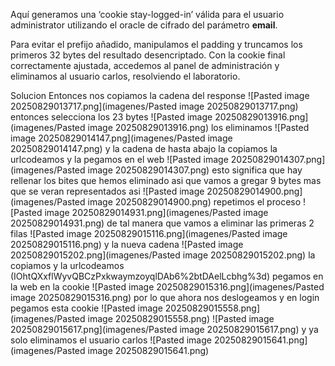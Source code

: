 Aquí generamos una ‘cookie stay-logged-in’ válida para el usuario administrator utilizando el oracle de cifrado del parámetro **email**.

Para evitar el prefijo añadido, manipulamos el padding y truncamos los primeros 32 bytes del resultado desencriptado. Con la cookie final correctamente ajustada, accedemos al panel de administración y eliminamos al usuario carlos, resolviendo el laboratorio.

Solucion
Entonces nos copiamos la cadena del response
![Pasted image 20250829013717.png](imagenes/Pasted image 20250829013717.png)
entonces selecciona los 23 bytes
![Pasted image 20250829013916.png](imagenes/Pasted image 20250829013916.png)
los eliminamos
![Pasted image 20250829014147.png](imagenes/Pasted image 20250829014147.png)
y la cadena de hasta abajo la copiamos la urlcodeamos y la pegamos en el web
![Pasted image 20250829014307.png](imagenes/Pasted image 20250829014307.png)
esto significa que hay rellenar los bites que hemos eliminado
asi que vamos a gregar 9 bytes mas que se veran representados asi
![Pasted image 20250829014900.png](imagenes/Pasted image 20250829014900.png)
repetimos el proceso
![Pasted image 20250829014931.png](imagenes/Pasted image 20250829014931.png)
de tal manera que vamos a eliminar las primeras 2 filas
![Pasted image 20250829015116.png](imagenes/Pasted image 20250829015116.png)
y la nueva cadena 
![Pasted image 20250829015202.png](imagenes/Pasted image 20250829015202.png)
la copiamos y la urlcodeamos (IOhtQXxflWyvQBCzPxkwaymzoyqlDAb6%2btDAelLcbhg%3d) pegamos en la web en la cookie 
![Pasted image 20250829015316.png](imagenes/Pasted image 20250829015316.png)
por lo que ahora nos deslogeamos y en login pegamos esta cookie
![Pasted image 20250829015558.png](imagenes/Pasted image 20250829015558.png)
![Pasted image 20250829015617.png](imagenes/Pasted image 20250829015617.png)
y ya solo eliminamos el usuario carlos
![Pasted image 20250829015641.png](imagenes/Pasted image 20250829015641.png)

